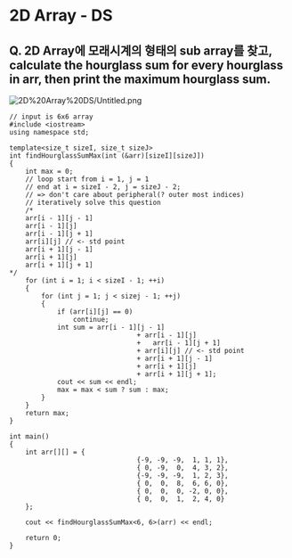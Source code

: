 # 2D Array - DS

## Q. 2D Array에 모래시계의 형태의 sub array를 찾고, calculate the hourglass sum for every hourglass in arr, then print the maximum hourglass sum.

![2D%20Array%20DS/Untitled.png](2D%20Array%20DS/Untitled.png)

    // input is 6x6 array
    #include <iostream>
    using namespace std;
    
    template<size_t sizeI, size_t sizeJ>
    int findHourglassSumMax(int (&arr)[sizeI][sizeJ])
    {
    	int max = 0;	
    	// loop start from i = 1, j = 1
    	// end at i = sizeI - 2, j = sizeJ - 2; 
    	// => don't care about peripheral(? outer most indices)
    	// iteratively solve this question
    	/*
    	arr[i - 1][j - 1]
    	arr[i - 1][j]
    	arr[i - 1][j + 1]
    	arr[i][j] // <- std point
    	arr[i + 1][j - 1]
    	arr[i + 1][j]
    	arr[i + 1][j + 1]
    */
    	for (int i = 1; i < sizeI - 1; ++i)
    	{
    		for (int j = 1; j < sizej - 1; ++j)
    		{
    			if (arr[i][j] == 0)
    				continue;
    			int sum = arr[i - 1][j - 1]
    								+ arr[i - 1][j]
    								+	arr[i - 1][j + 1]
    								+ arr[i][j] // <- std point
    								+ arr[i + 1][j - 1]
    								+ arr[i + 1][j]
    								+ arr[i + 1][j + 1];
    			cout << sum << endl;
    			max = max < sum ? sum : max;
    		} 
    	}
    	return max;
    }
    
    int main()
    {
    	int arr[][] = {
    								{-9, -9, -9,  1, 1, 1},
    								{ 0, -9,  0,  4, 3, 2},
    								{-9, -9, -9,  1, 2, 3},
    								{ 0,  0,  8,  6, 6, 0},
    								{ 0,  0,  0, -2, 0, 0},
    								{ 0,  0,  1,  2, 4, 0}
    	};
    
    	cout << findHourglassSumMax<6, 6>(arr) << endl;
    
    	return 0;
    }